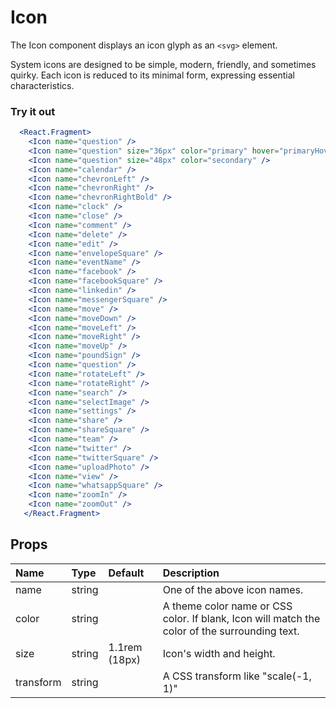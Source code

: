 # Icon

The Icon component displays an icon glyph as an `<svg>` element.

System icons are designed to be simple, modern, friendly, and sometimes quirky.
Each icon is reduced to its minimal form, expressing essential characteristics.

### Try it out

```.jsx
  <React.Fragment>
    <Icon name="question" />
    <Icon name="question" size="36px" color="primary" hover="primaryHover" />
    <Icon name="question" size="48px" color="secondary" />
    <Icon name="calendar" />
    <Icon name="chevronLeft" />
    <Icon name="chevronRight" />
    <Icon name="chevronRightBold" />
    <Icon name="clock" />
    <Icon name="close" />
    <Icon name="comment" />
    <Icon name="delete" />
    <Icon name="edit" />
    <Icon name="envelopeSquare" />
    <Icon name="eventName" />
    <Icon name="facebook" />
    <Icon name="facebookSquare" />
    <Icon name="linkedin" />
    <Icon name="messengerSquare" />
    <Icon name="move" />
    <Icon name="moveDown" />
    <Icon name="moveLeft" />
    <Icon name="moveRight" />
    <Icon name="moveUp" />
    <Icon name="poundSign" />
    <Icon name="question" />
    <Icon name="rotateLeft" />
    <Icon name="rotateRight" />
    <Icon name="search" />
    <Icon name="selectImage" />
    <Icon name="settings" />
    <Icon name="share" />
    <Icon name="shareSquare" />
    <Icon name="team" />
    <Icon name="twitter" />
    <Icon name="twitterSquare" />
    <Icon name="uploadPhoto" />
    <Icon name="view" />
    <Icon name="whatsappSquare" />
    <Icon name="zoomIn" />
    <Icon name="zoomOut" />
   </React.Fragment>
```

## Props

| Name      | Type   | Default       | Description                                                                                   |
| :-------- | :----- | :------------ | :-------------------------------------------------------------------------------------------- |
| name      | string |               | One of the above icon names.                                                                  |
| color     | string |               | A theme color name or CSS color. If blank, Icon will match the color of the surrounding text. |
| size      | string | 1.1rem (18px) | Icon's width and height.                                                                      |
| transform | string |               | A CSS transform like "scale(-1, 1)"                                                           |
